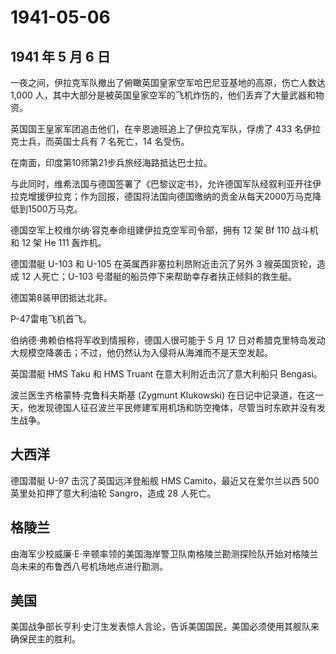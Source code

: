 # 1941-05-06

## 1941 年 5 月 6 日

一夜之间，伊拉克军队撤出了俯瞰英国皇家空军哈巴尼亚基地的高原，伤亡人数达
1,000
人，其中大部分是被英国皇家空军的飞机炸伤的，他们丢弃了大量武器和物资。

英国国王皇家军团追击他们，在辛恩迪班追上了伊拉克军队，俘虏了 433
名伊拉克士兵，而英国士兵有 7 名死亡，14 名受伤。

在南面，印度第10师第21步兵旅经海路抵达巴士拉。

与此同时，维希法国与德国签署了《巴黎议定书》，允许德国军队经叙利亚开往伊拉克增援伊拉克；作为回报，德国将法国向德国缴纳的贡金从每天2000万马克降低到1500万马克。

德国空军上校维尔纳·容克奉命组建伊拉克空军司令部，拥有 12 架 Bf 110
战斗机和 12 架 He 111 轰炸机。

德国潜艇 U-103 和 U-105 在英属西非塞拉利昂附近击沉了另外 3
艘英国货轮，造成 12 人死亡；U-103
号潜艇的船员停下来帮助幸存者扶正倾斜的救生艇。

德国第8装甲团抵达北非。

P-47雷电飞机首飞。

伯纳德·弗赖伯格将军收到情报称，德国人很可能于 5 月 17
日对希腊克里特岛发动大规模空降袭击；不过，他仍然认为入侵将从海滩而不是天空发起。

英国潜艇 HMS Taku 和 HMS Truant 在意大利附近击沉了意大利船只 Bengasi。

波兰医生齐格蒙特·克鲁科夫斯基 (Zygmunt Klukowski)
在日记中记录道，在这一天，他发现德国人征召波兰平民修建军用机场和防空掩体，尽管当时东欧并没有发生战争。

## 大西洋

德国潜艇 U-97 击沉了英国远洋登船舰 HMS Camito，最近又在爱尔兰以西 500
英里处扣押了意大利油轮 Sangro，造成 28 人死亡。

## 格陵兰

由海军少校威廉·E·辛顿率领的美国海岸警卫队南格陵兰勘测探险队开始对格陵兰岛未来的布鲁西八号机场地点进行勘测。

## 美国

美国战争部长亨利·史汀生发表惊人言论，告诉美国国民，美国必须使用其舰队来确保民主的胜利。

